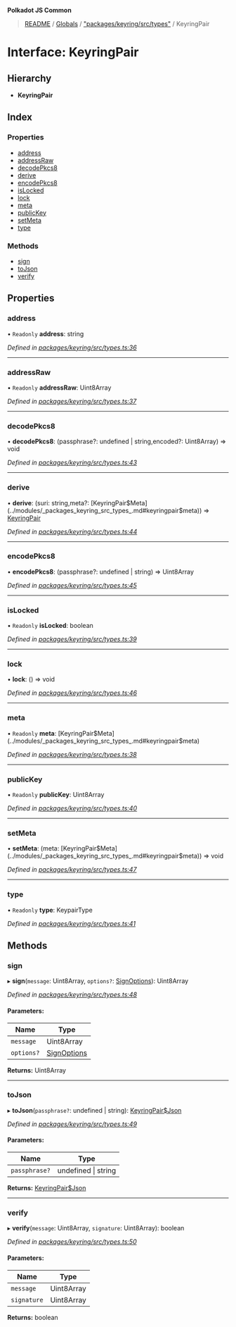 **Polkadot JS Common**

> [README](../README.md) / [Globals](../globals.md) / ["packages/keyring/src/types"](../modules/_packages_keyring_src_types_.md) / KeyringPair

# Interface: KeyringPair

## Hierarchy

* **KeyringPair**

## Index

### Properties

* [address](_packages_keyring_src_types_.keyringpair.md#address)
* [addressRaw](_packages_keyring_src_types_.keyringpair.md#addressraw)
* [decodePkcs8](_packages_keyring_src_types_.keyringpair.md#decodepkcs8)
* [derive](_packages_keyring_src_types_.keyringpair.md#derive)
* [encodePkcs8](_packages_keyring_src_types_.keyringpair.md#encodepkcs8)
* [isLocked](_packages_keyring_src_types_.keyringpair.md#islocked)
* [lock](_packages_keyring_src_types_.keyringpair.md#lock)
* [meta](_packages_keyring_src_types_.keyringpair.md#meta)
* [publicKey](_packages_keyring_src_types_.keyringpair.md#publickey)
* [setMeta](_packages_keyring_src_types_.keyringpair.md#setmeta)
* [type](_packages_keyring_src_types_.keyringpair.md#type)

### Methods

* [sign](_packages_keyring_src_types_.keyringpair.md#sign)
* [toJson](_packages_keyring_src_types_.keyringpair.md#tojson)
* [verify](_packages_keyring_src_types_.keyringpair.md#verify)

## Properties

### address

• `Readonly` **address**: string

*Defined in [packages/keyring/src/types.ts:36](https://github.com/polkadot-js/common/blob/bd1735ca/packages/keyring/src/types.ts#L36)*

___

### addressRaw

• `Readonly` **addressRaw**: Uint8Array

*Defined in [packages/keyring/src/types.ts:37](https://github.com/polkadot-js/common/blob/bd1735ca/packages/keyring/src/types.ts#L37)*

___

### decodePkcs8

•  **decodePkcs8**: (passphrase?: undefined \| string,encoded?: Uint8Array) => void

*Defined in [packages/keyring/src/types.ts:43](https://github.com/polkadot-js/common/blob/bd1735ca/packages/keyring/src/types.ts#L43)*

___

### derive

•  **derive**: (suri: string,meta?: [KeyringPair$Meta](../modules/_packages_keyring_src_types_.md#keyringpair$meta)) => [KeyringPair](_packages_keyring_src_types_.keyringpair.md)

*Defined in [packages/keyring/src/types.ts:44](https://github.com/polkadot-js/common/blob/bd1735ca/packages/keyring/src/types.ts#L44)*

___

### encodePkcs8

•  **encodePkcs8**: (passphrase?: undefined \| string) => Uint8Array

*Defined in [packages/keyring/src/types.ts:45](https://github.com/polkadot-js/common/blob/bd1735ca/packages/keyring/src/types.ts#L45)*

___

### isLocked

• `Readonly` **isLocked**: boolean

*Defined in [packages/keyring/src/types.ts:39](https://github.com/polkadot-js/common/blob/bd1735ca/packages/keyring/src/types.ts#L39)*

___

### lock

•  **lock**: () => void

*Defined in [packages/keyring/src/types.ts:46](https://github.com/polkadot-js/common/blob/bd1735ca/packages/keyring/src/types.ts#L46)*

___

### meta

• `Readonly` **meta**: [KeyringPair$Meta](../modules/_packages_keyring_src_types_.md#keyringpair$meta)

*Defined in [packages/keyring/src/types.ts:38](https://github.com/polkadot-js/common/blob/bd1735ca/packages/keyring/src/types.ts#L38)*

___

### publicKey

• `Readonly` **publicKey**: Uint8Array

*Defined in [packages/keyring/src/types.ts:40](https://github.com/polkadot-js/common/blob/bd1735ca/packages/keyring/src/types.ts#L40)*

___

### setMeta

•  **setMeta**: (meta: [KeyringPair$Meta](../modules/_packages_keyring_src_types_.md#keyringpair$meta)) => void

*Defined in [packages/keyring/src/types.ts:47](https://github.com/polkadot-js/common/blob/bd1735ca/packages/keyring/src/types.ts#L47)*

___

### type

• `Readonly` **type**: KeypairType

*Defined in [packages/keyring/src/types.ts:41](https://github.com/polkadot-js/common/blob/bd1735ca/packages/keyring/src/types.ts#L41)*

## Methods

### sign

▸ **sign**(`message`: Uint8Array, `options?`: [SignOptions](_packages_keyring_src_types_.signoptions.md)): Uint8Array

*Defined in [packages/keyring/src/types.ts:48](https://github.com/polkadot-js/common/blob/bd1735ca/packages/keyring/src/types.ts#L48)*

#### Parameters:

Name | Type |
------ | ------ |
`message` | Uint8Array |
`options?` | [SignOptions](_packages_keyring_src_types_.signoptions.md) |

**Returns:** Uint8Array

___

### toJson

▸ **toJson**(`passphrase?`: undefined \| string): [KeyringPair$Json](_packages_keyring_src_types_.keyringpair_json.md)

*Defined in [packages/keyring/src/types.ts:49](https://github.com/polkadot-js/common/blob/bd1735ca/packages/keyring/src/types.ts#L49)*

#### Parameters:

Name | Type |
------ | ------ |
`passphrase?` | undefined \| string |

**Returns:** [KeyringPair$Json](_packages_keyring_src_types_.keyringpair_json.md)

___

### verify

▸ **verify**(`message`: Uint8Array, `signature`: Uint8Array): boolean

*Defined in [packages/keyring/src/types.ts:50](https://github.com/polkadot-js/common/blob/bd1735ca/packages/keyring/src/types.ts#L50)*

#### Parameters:

Name | Type |
------ | ------ |
`message` | Uint8Array |
`signature` | Uint8Array |

**Returns:** boolean
